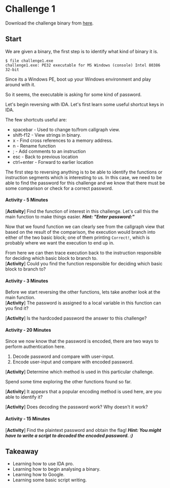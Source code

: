 # Challenge 1

Download the challenge binary from [here]("challenge1.exe").

## Start


We are given a binary, the first step is to identify what kind of binary it is.

```
$ file challenge1.exe
challenge1.exe: PE32 executable for MS Windows (console) Intel 80386 32-bit
```

Since its a Windows PE, boot up your Windows environment and play around with it.

So it seems, the executable is asking for some kind of password.

Let's begin reversing with IDA. Let's first learn some useful shortcut keys in IDA.

The few shortcuts useful are:

- spacebar - Used to change to/from callgraph view.  
- shift-f12 - View strings in binary.  
- x - Find cross references to a memory address.  
- n - Rename function  
- ; - Add comments to an instruction
- esc - Back to previous location
- ctrl+enter - Forward to earlier location

The first step to reversing anything is to be able to identify the functions or instruction segments which is interesting to us. In this case, we need to be able to find the password for this challenge and we know that there must be some comparison or check for a correct password.

#### Activity - 5 Minutes
[**Activity**] Find the function of interest in this challenge. Let's call this the main function to make things easier.
***Hint: "Enter password:"***

Now that we found function we can clearly see from the callgraph view that based on the result of the comparison, the execution would branch into either of the two basic block; one of them printing `Correct!`, which is probably where we want the execution to end up in.

From here we can then trace execution back to the instruction responsible for deciding which basic block to branch to.  
[**Activity**] Could you find the function responsible for deciding which basic block to branch to?

#### Activity - 3 Minutes
Before we start reversing the other functions, lets take another look at the main function.  
[**Activity**] The password is assigned to a local variable in this function can you find it?

[**Activity**] Is the hardcoded password the answer to this challenge?

#### Activity - 20 Minutes
Since we now know that the password is encoded, there are two ways to perform authentication here.

1. Decode password and compare with user-input.
2. Encode user-input and compare with encoded password.

[**Activity**] Determine which method is used in this particular challenge.

Spend some time exploring the other functions found so far.

[**Activity**] It appears that a popular encoding method is used here, are you able to identify it?

[**Activity**] Does decoding the password work? Why doesn't it work?

#### Activity - 15 Minutes

[**Activity**] Find the plaintext password and obtain the flag!
***Hint: You might have to write a script to decoded the encoded password. :)***
 

## Takeaway
- Learning how to use IDA pro.
- Learning how to begin analysing a binary.
- Learning how to Google.
- Learning some basic script writing.


